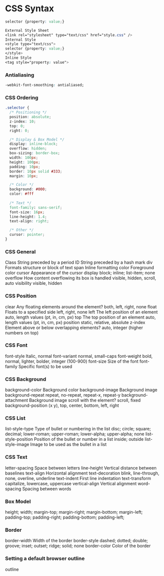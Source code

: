 # CSS Syntax

```css
selector {property: value;}

External Style Sheet
<link rel="stylesheet" type="text/css" href="style.css" />
Internal Style
<style type="text/css">
selector {property: value;}
</style>
Inline Style
<tag style="property: value">
```

### Antialiasing

```css
-webkit-font-smoothing: antialiased;
```

### CSS Ordering

```css
.selector {
  /* Positioning */
  position: absolute;
  z-index: 10;
  top: 0;
  right: 0;

  /* Display & Box Model */
  display: inline-block;
  overflow: hidden;
  box-sizing: border-box;
  width: 100px;
  height: 100px;
  padding: 10px;
  border: 10px solid #333;
  margin: 10px;

  /* Color */
  background: #000;
  color: #fff
  
  /* Text */
  font-family: sans-serif;
  font-size: 16px;
  line-height: 1.4;
  text-align: right;

  /* Other */
  cursor: pointer;
}
```

### CSS General

Class				String preceded by a period
ID					String preceded by a hash mark
div					Formats structure or block of text
span				Inline formatting
color				Foreground color
cursor				Appearance of the cursor
display				block; inline; list-item; none
overflow			How content overflowing its box is handled
					visible, hidden, scroll, auto
visibility			visible, hidden

### CSS Position

clear			Any floating elements around the element?
				both, left, right, none
float			Floats to a specified side
				left, right, none
left			The left position of an element
				auto, length values (pt, in, cm, px)
top				The top position of an element
				auto, length values (pt, in, cm, px)
position		static, relative, absolute
z-index			Element above or below overlapping elements?
				auto, integer (higher numbers on top)

### CSS Font

font-style			Italic, normal
font-variant		normal, small-caps
font-weight			bold, normal, lighter, bolder, integer (100-900)
font-size			Size of the font
font-family			Specific font(s) to be used

### CSS Background

background-color		Background color
background-image		Background image
background-repeat		repeat, no-repeat, repeat-x, repeat-y
background-attachment	Background image scroll with the element?
						scroll, fixed
background-position		(x y), top, center, bottom, left, right

### CSS List

list-style-type			Type of bullet or numbering in the list
						disc; circle; square; decimal; lower-roman; upper-roman; lower-alpha; upper-alpha; none
list-style-position		Position of the bullet or number in a list
						inside; outside
list-style-image		Image to be used as the bullet in a list

### CSS Text

letter-spacing		Space between letters
line-height			Vertical distance between baselines
text-align			Horizontal alignment
text-decoration		blink, line-through, none, overline, underline
text-indent			First line indentation
text-transform		capitalize, lowercase, uppercase
vertical-align		Vertical alignment
word-spacing		Spacing between words

### Box Model

height;
width;
margin-top;
margin-right;
margin-bottom;
margin-left;
padding-top;
padding-right;
padding-bottom;
padding-left;

### Border

border-width	Width of the border
border-style	dashed; dotted; double; groove; inset; outset; ridge; solid; none
border-color	Color of the border

### Setting a default browser outline

outline 
